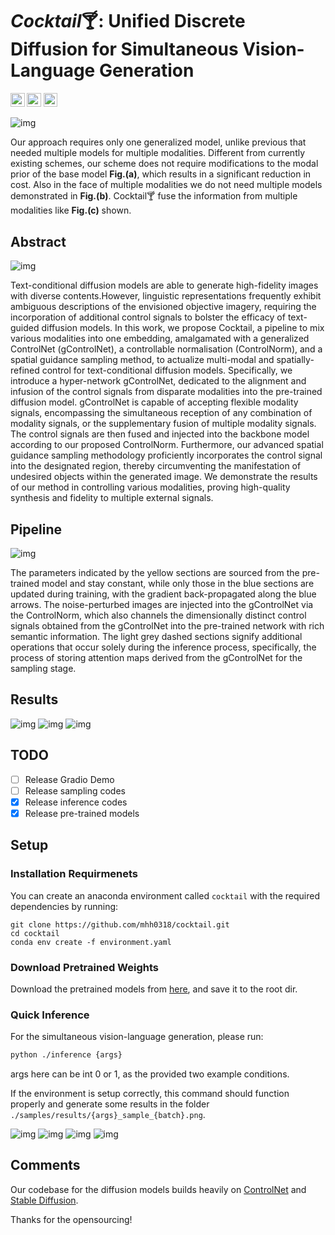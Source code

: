 # *Cocktail*🍸: Unified Discrete Diffusion for Simultaneous Vision-Language Generation


<!-- <a href=""><img src="https://img.shields.io/badge/arXiv-2203.10821-b31b1b.svg" height=22.5></a>  -->
<a href="https://mhh0318.github.io/cocktail/"><img src="https://img.shields.io/badge/Web-Project Page-brightgreen.svg" height=22.5></a>
<a href="https://opensource.org/licenses/MIT"><img src="https://img.shields.io/badge/License-MIT-blue.svg" height=22.5></a> 
<a href="https://huggingface.co/MichaelHu/cocktail"><img src="https://img.shields.io/badge/HuggingFace-Checkpoint-yellow.svg" height=22.5></a> 



![img](readme/cktl.png)

Our approach requires only one generalized model, unlike previous that needed multiple models for multiple modalities. 
Different from currently existing schemes, our scheme does not require modifications to the modal prior of the base model <strong>Fig.(a)</strong>, which results in a significant reduction in cost. Also in the face of multiple modalities we do not need multiple models demonstrated in <strong>Fig.(b)</strong>. Cocktail🍸 fuse the information from multiple modalities like <strong>Fig.(c)</strong> shown.

## Abstract 

![img](readme/teaser.jpg)

Text-conditional diffusion models are able to generate high-fidelity images with diverse contents.However, linguistic representations frequently exhibit ambiguous descriptions of the envisioned objective imagery, requiring the incorporation of additional control signals to bolster the efficacy of text-guided diffusion models. In this work, we propose Cocktail, a pipeline to mix various modalities into one embedding, amalgamated with a generalized ControlNet (gControlNet), a controllable normalisation (ControlNorm), and a spatial guidance sampling method, to actualize multi-modal and spatially-refined control for text-conditional diffusion models. Specifically, we introduce a hyper-network gControlNet, dedicated to the alignment and infusion of the control signals from disparate modalities into the pre-trained diffusion model. gControlNet is capable of accepting flexible modality signals, encompassing the simultaneous reception of any combination of modality signals, or the supplementary fusion of multiple modality signals. The control signals are then fused and injected into the backbone model according to our proposed ControlNorm. Furthermore, our advanced spatial guidance sampling methodology proficiently incorporates the control signal into the designated region, thereby circumventing the manifestation of undesired objects within the generated image. We demonstrate the results of our method in controlling various modalities, proving high-quality synthesis and fidelity to multiple external signals.

## Pipeline

![img](readme/ppl.png)

The parameters indicated by the yellow sections are sourced from the pre-trained model and stay constant, while only those in the blue sections are updated during training, with the gradient back-propagated along the blue arrows. The noise-perturbed images are injected into the gControlNet via the ControlNorm, which also channels the dimensionally distinct control signals obtained from the gControlNet into the pre-trained network with rich semantic information. The light grey dashed sections signify additional operations that occur solely during the inference process, specifically, the process of storing attention maps derived from the gControlNet for the sampling stage.

## Results

![img](readme/fig1.png)
![img](readme/fig3.png)
![img](readme/fig4.png)


## TODO

- [ ] Release Gradio Demo
- [ ] Release sampling codes
- [x] Release inference codes
- [x] Release pre-trained models

## Setup

### Installation Requirmenets

You can create an anaconda environment called `cocktail` with the required dependencies by running:

```
git clone https://github.com/mhh0318/cocktail.git
cd cocktail
conda env create -f environment.yaml
```

### Download Pretrained Weights

Download the pretrained models from [here](https://huggingface.co/MichaelHu/cocktail), and save it to the root dir.


### Quick Inference

For the simultaneous vision-language generation, please run:

```bash
python ./inference {args}
```
args here can be int 0 or 1, as the provided two example conditions.


If the environment is setup correctly, this command should function properly and generate some results in the folder `./samples/results/{args}_sample_{batch}.png`.

![img](samples/results/0_sample_0.png)
![img](samples/results/0_sample_1.png)
![img](samples/results/1_sample_0.png)
![img](samples/results/1_sample_1.png)

## Comments 

Our codebase for the diffusion models builds heavily on [ControlNet](https://github.com/lllyasviel/ControlNet) and  [Stable Diffusion](https://github.com/CompVis/stable-diffusion).

Thanks for the opensourcing!

